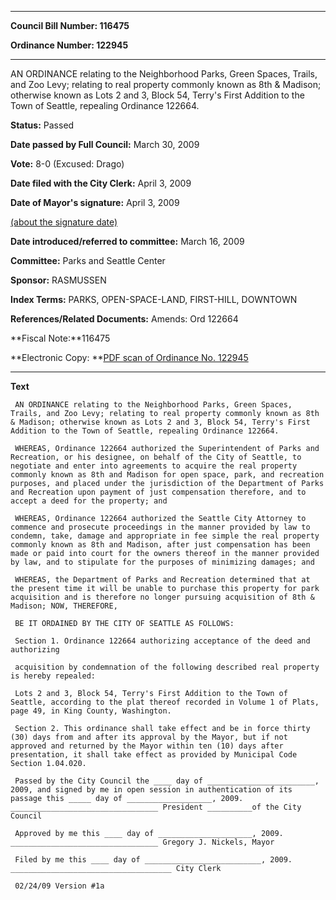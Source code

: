 

********

**Council Bill Number: 116475**
   
**Ordinance Number: 122945**
********

 AN ORDINANCE relating to the Neighborhood Parks, Green Spaces, Trails, and Zoo Levy; relating to real property commonly known as 8th & Madison; otherwise known as Lots 2 and 3, Block 54, Terry's First Addition to the Town of Seattle, repealing Ordinance 122664.

**Status:** Passed
   
**Date passed by Full Council:** March 30, 2009
   
**Vote:** 8-0 (Excused: Drago)
   
**Date filed with the City Clerk:** April 3, 2009
   
**Date of Mayor's signature:** April 3, 2009
   
[(about the signature date)](/~public/approvaldate.htm)
   
   
   
**Date introduced/referred to committee:** March 16, 2009
   
**Committee:** Parks and Seattle Center
   
**Sponsor:** RASMUSSEN
   
   
**Index Terms:** PARKS, OPEN-SPACE-LAND, FIRST-HILL, DOWNTOWN

**References/Related Documents:** Amends: Ord 122664

**Fiscal Note:**116475

**Electronic Copy: **[PDF scan of Ordinance No. 122945](/~archives/Ordinances/Ord_122945.pdf)

********

**Text**
   
```
 AN ORDINANCE relating to the Neighborhood Parks, Green Spaces, Trails, and Zoo Levy; relating to real property commonly known as 8th & Madison; otherwise known as Lots 2 and 3, Block 54, Terry's First Addition to the Town of Seattle, repealing Ordinance 122664.

 WHEREAS, Ordinance 122664 authorized the Superintendent of Parks and Recreation, or his designee, on behalf of the City of Seattle, to negotiate and enter into agreements to acquire the real property commonly known as 8th and Madison for open space, park, and recreation purposes, and placed under the jurisdiction of the Department of Parks and Recreation upon payment of just compensation therefore, and to accept a deed for the property; and

 WHEREAS, Ordinance 122664 authorized the Seattle City Attorney to commence and prosecute proceedings in the manner provided by law to condemn, take, damage and appropriate in fee simple the real property commonly known as 8th and Madison, after just compensation has been made or paid into court for the owners thereof in the manner provided by law, and to stipulate for the purposes of minimizing damages; and

 WHEREAS, the Department of Parks and Recreation determined that at the present time it will be unable to purchase this property for park acquisition and is therefore no longer pursuing acquisition of 8th & Madison; NOW, THEREFORE,

 BE IT ORDAINED BY THE CITY OF SEATTLE AS FOLLOWS:

 Section 1. Ordinance 122664 authorizing acceptance of the deed and authorizing

 acquisition by condemnation of the following described real property is hereby repealed:

 Lots 2 and 3, Block 54, Terry's First Addition to the Town of Seattle, according to the plat thereof recorded in Volume 1 of Plats, page 49, in King County, Washington.

 Section 2. This ordinance shall take effect and be in force thirty (30) days from and after its approval by the Mayor, but if not approved and returned by the Mayor within ten (10) days after presentation, it shall take effect as provided by Municipal Code Section 1.04.020.

 Passed by the City Council the ____ day of ________________________, 2009, and signed by me in open session in authentication of its passage this _____ day of ___________________, 2009. _________________________________ President __________of the City Council

 Approved by me this ____ day of _____________________, 2009. _________________________________ Gregory J. Nickels, Mayor

 Filed by me this ____ day of __________________________, 2009. ____________________________________ City Clerk

 02/24/09 Version #1a

```
